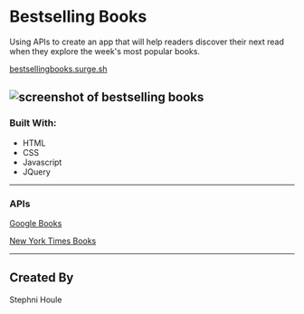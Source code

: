 # Bestselling Books

Using APIs to create an app that will help readers discover their next read when they explore the week's most popular books.

[bestsellingbooks.surge.sh](bestsellingbooks.surge.sh)

![screenshot of bestselling books](https://user-images.githubusercontent.com/53283802/67394788-cdd6e400-f572-11e9-961f-f25a74a1e1ac.png "Bestselling Books")
---
### Built With:

* HTML 
* CSS 
* Javascript
* JQuery

---
### APIs

[Google Books](https://developers.google.com/books)

[New York Times Books](https://developer.nytimes.com/docs/books-product/1/overview)

---
## Created By

Stephni Houle
